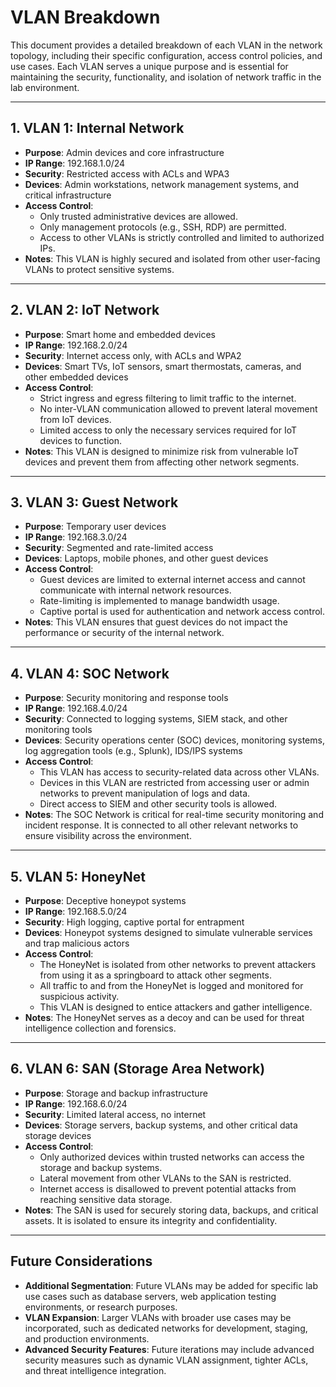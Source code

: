 # VLAN Breakdown

This document provides a detailed breakdown of each VLAN in the network topology, including their specific configuration, access control policies, and use cases. Each VLAN serves a unique purpose and is essential for maintaining the security, functionality, and isolation of network traffic in the lab environment.

---

## 1. **VLAN 1: Internal Network**

- **Purpose**: Admin devices and core infrastructure
- **IP Range**: 192.168.1.0/24
- **Security**: Restricted access with ACLs and WPA3
- **Devices**: Admin workstations, network management systems, and critical infrastructure
- **Access Control**: 
  - Only trusted administrative devices are allowed.
  - Only management protocols (e.g., SSH, RDP) are permitted.
  - Access to other VLANs is strictly controlled and limited to authorized IPs.
- **Notes**: This VLAN is highly secured and isolated from other user-facing VLANs to protect sensitive systems.

---

## 2. **VLAN 2: IoT Network**

- **Purpose**: Smart home and embedded devices
- **IP Range**: 192.168.2.0/24
- **Security**: Internet access only, with ACLs and WPA2
- **Devices**: Smart TVs, IoT sensors, smart thermostats, cameras, and other embedded devices
- **Access Control**:
  - Strict ingress and egress filtering to limit traffic to the internet.
  - No inter-VLAN communication allowed to prevent lateral movement from IoT devices.
  - Limited access to only the necessary services required for IoT devices to function.
- **Notes**: This VLAN is designed to minimize risk from vulnerable IoT devices and prevent them from affecting other network segments.

---

## 3. **VLAN 3: Guest Network**

- **Purpose**: Temporary user devices
- **IP Range**: 192.168.3.0/24
- **Security**: Segmented and rate-limited access
- **Devices**: Laptops, mobile phones, and other guest devices
- **Access Control**:
  - Guest devices are limited to external internet access and cannot communicate with internal network resources.
  - Rate-limiting is implemented to manage bandwidth usage.
  - Captive portal is used for authentication and network access control.
- **Notes**: This VLAN ensures that guest devices do not impact the performance or security of the internal network.

---

## 4. **VLAN 4: SOC Network**

- **Purpose**: Security monitoring and response tools
- **IP Range**: 192.168.4.0/24
- **Security**: Connected to logging systems, SIEM stack, and other monitoring tools
- **Devices**: Security operations center (SOC) devices, monitoring systems, log aggregation tools (e.g., Splunk), IDS/IPS systems
- **Access Control**:
  - This VLAN has access to security-related data across other VLANs.
  - Devices in this VLAN are restricted from accessing user or admin networks to prevent manipulation of logs and data.
  - Direct access to SIEM and other security tools is allowed.
- **Notes**: The SOC Network is critical for real-time security monitoring and incident response. It is connected to all other relevant networks to ensure visibility across the environment.

---

## 5. **VLAN 5: HoneyNet**

- **Purpose**: Deceptive honeypot systems
- **IP Range**: 192.168.5.0/24
- **Security**: High logging, captive portal for entrapment
- **Devices**: Honeypot systems designed to simulate vulnerable services and trap malicious actors
- **Access Control**:
  - The HoneyNet is isolated from other networks to prevent attackers from using it as a springboard to attack other segments.
  - All traffic to and from the HoneyNet is logged and monitored for suspicious activity.
  - This VLAN is designed to entice attackers and gather intelligence.
- **Notes**: The HoneyNet serves as a decoy and can be used for threat intelligence collection and forensics.

---

## 6. **VLAN 6: SAN (Storage Area Network)**

- **Purpose**: Storage and backup infrastructure
- **IP Range**: 192.168.6.0/24
- **Security**: Limited lateral access, no internet
- **Devices**: Storage servers, backup systems, and other critical data storage devices
- **Access Control**:
  - Only authorized devices within trusted networks can access the storage and backup systems.
  - Lateral movement from other VLANs to the SAN is restricted.
  - Internet access is disallowed to prevent potential attacks from reaching sensitive data storage.
- **Notes**: The SAN is used for securely storing data, backups, and critical assets. It is isolated to ensure its integrity and confidentiality.

---

## Future Considerations

- **Additional Segmentation**: Future VLANs may be added for specific lab use cases such as database servers, web application testing environments, or research purposes.
- **VLAN Expansion**: Larger VLANs with broader use cases may be incorporated, such as dedicated networks for development, staging, and production environments.
- **Advanced Security Features**: Future iterations may include advanced security measures such as dynamic VLAN assignment, tighter ACLs, and threat intelligence integration.

